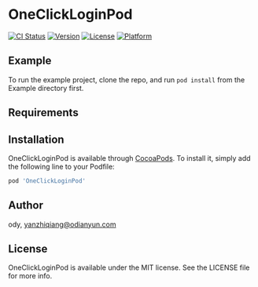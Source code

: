# OneClickLoginPod

[![CI Status](https://img.shields.io/travis/ody/OneClickLoginPod.svg?style=flat)](https://travis-ci.org/ody/OneClickLoginPod)
[![Version](https://img.shields.io/cocoapods/v/OneClickLoginPod.svg?style=flat)](https://cocoapods.org/pods/OneClickLoginPod)
[![License](https://img.shields.io/cocoapods/l/OneClickLoginPod.svg?style=flat)](https://cocoapods.org/pods/OneClickLoginPod)
[![Platform](https://img.shields.io/cocoapods/p/OneClickLoginPod.svg?style=flat)](https://cocoapods.org/pods/OneClickLoginPod)

## Example

To run the example project, clone the repo, and run `pod install` from the Example directory first.

## Requirements

## Installation

OneClickLoginPod is available through [CocoaPods](https://cocoapods.org). To install
it, simply add the following line to your Podfile:

```ruby
pod 'OneClickLoginPod'
```

## Author

ody, yanzhiqiang@odianyun.com

## License

OneClickLoginPod is available under the MIT license. See the LICENSE file for more info.
